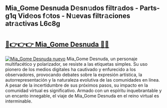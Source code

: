 ## Mia_Gome Desnuda D𝚎sn𝚞dos filtr𝚊dos - Parts-g1q Vid𝚎os f𝚘tos - N𝚞evas filtr𝚊ciones atr𝚊ctivas L6c8g

# <h2><a href="http://mbcxji.tromn.icu/?c=Mia_Gome+Desnuda">🔗👉👉👉 Mia_Gome Desnuda 🔗🔗</a></h2>

[![Mia_Gome Desnuda nuevo](https://i.imgur.com/pEAQMta.gif)](http://mbcxji.tromn.icu/?c=Mia_Gome+Desnuda)
Mia_Gome Desnuda, un personaje multifacético y polarizador, se resiste a las etiquetas simples. Su uso pionero de los medios digitales ha cautivado y enfurecido a los observadores, provocando debates sobre la expresión artística, la autorrepresentación y la naturaleza evolutiva de las comunidades en línea. A pesar de la incertidumbre de sus próximos pasos, su impacto en la comunidad virtual es significativo. Armado con un espíritu inquebrantable y un encanto innegable, el viaje de Mia_Gome Desnuda en el reino virtual es interminable.
